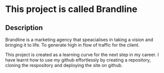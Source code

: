 # This project is called Brandline

## Description 
Brandline is a marketing agency that speacialises in taking a vision and bringing it to life. To generate high in flow of traffic for the client.

This project is created as a learning curve for the next step in my career. I have learnt how to use my github effortlessly by creating a repository, cloning the respository and deploying the site on github. 